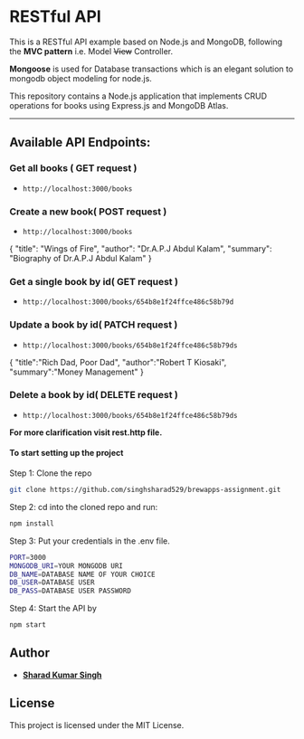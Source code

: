 # RESTful API

This is a RESTful API example based on Node.js and MongoDB, following the **MVC pattern** i.e. Model ~~View~~ Controller.

**Mongoose** is used for Database transactions which is an elegant solution to mongodb object modeling for node.js.

This repository contains a Node.js application that implements CRUD operations for books using Express.js and MongoDB Atlas.

---

## Available API Endpoints:

### Get all books ( GET request )

- `http://localhost:3000/books`

### Create a new book( POST request )

- `http://localhost:3000/books`

{
"title": "Wings of Fire",
"author": "Dr.A.P.J Abdul Kalam",
"summary": "Biography of Dr.A.P.J Abdul Kalam"
}

### Get a single book by id( GET request )

- `http://localhost:3000/books/654b8e1f24ffce486c58b79d`

### Update a book by id( PATCH request )

- `http://localhost:3000/books/654b8e1f24ffce486c58b79ds`

{
"title":"Rich Dad, Poor Dad",
"author":"Robert T Kiosaki",
"summary":"Money Management"
}

### Delete a book by id( DELETE request )

- `http://localhost:3000/books/654b8e1f24ffce486c58b79ds`

**For more clarification visit rest.http file.**

#### To start setting up the project

Step 1: Clone the repo

```bash
git clone https://github.com/singhsharad529/brewapps-assignment.git
```

Step 2: cd into the cloned repo and run:

```bash
npm install
```

Step 3: Put your credentials in the .env file.

```bash
PORT=3000
MONGODB_URI=YOUR MONGODB URI
DB_NAME=DATABASE NAME OF YOUR CHOICE
DB_USER=DATABASE USER
DB_PASS=DATABASE USER PASSWORD
```

Step 4: Start the API by

```bash
npm start
```

## Author

- [**Sharad Kumar Singh**](https://singhsharad529.github.io/sharad-portfolio/)

## License

This project is licensed under the MIT License.
